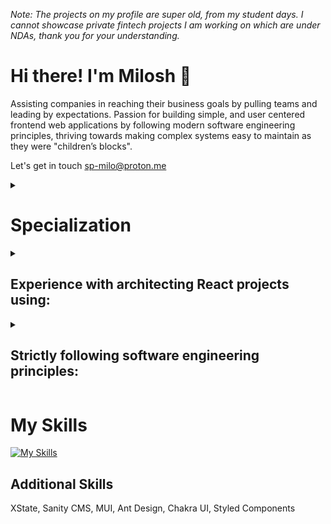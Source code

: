 _Note: The projects on my profile are super old, from my student days. I cannot showcase private fintech projects I am working on which are under NDAs, thank you for your understanding._

# Hi there! I'm Milosh 👋

Assisting companies in reaching their business goals by pulling teams and leading by expectations. Passion for building simple, and user centered frontend web applications by following modern software engineering
principles, thriving towards making complex systems easy to maintain as they were "children’s blocks". 

Let's get in touch <a href="mailto:sp-milo&#64;proton.me">sp-milo@proton.me</a>

<details>
<summary>
  
# Specialization

</summary>
My main focus and 4 years of startup experience is in web-based applications with Next.js and React JS/TS. I have 1 year of experience working with Flutter on mobile applications, so my approach for web applications is always mobile-first. My primary focus is the fintech industry as well as AI and Web3 projects or any web project using React. I do not have any experience working with AI projects or Web3, but I am a fast learner and can easily catch on. 

&nbsp;

I enjoy architecting React projects and simplifying any codebase. My experience also consists of **system design** as well. When I write code, I heavily borrow elements from functional programming, especially writing pure functions that are easy to test and maintain.
</details>

<details>
<summary>
  
## Experience with architecting React projects using:

</summary>

- Module-based architecture
- Atomic Design
- Custom architectures tailored for your business! <a href="mailto:sp-milo&#64;proton.me">sp-milo@proton.me</a>
- Feature-based Architecture

</details>

<details>
<summary>
  
## Strictly following software engineering principles:

</summary>

- React S.O.L.I.D. and OOP S.O.L.I.D.
- MVC 
- DRY, KISS, YAGNI and SOC
  
</details>

# My Skills

[![My Skills](https://skillicons.dev/icons?i=js,ts,react,next,gatsby,html,vite,webpack,rollupjs,css,sass,tailwind,dart,flutter,babel,bash,bootstrap,linux,sentry,unity,d3,redux,latex,cloudflare&perline=20)](https://skillicons.dev)

## Additional Skills
XState, Sanity CMS, MUI, Ant Design, Chakra UI, Styled Components


